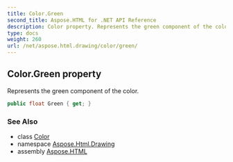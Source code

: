 ```yaml
---
title: Color.Green
second_title: Aspose.HTML for .NET API Reference
description: Color property. Represents the green component of the color
type: docs
weight: 260
url: /net/aspose.html.drawing/color/green/
---
```

## Color.Green property

Represents the green component of the color.

```csharp
public float Green { get; }
```

### See Also

* class [Color](../)
* namespace [Aspose.Html.Drawing](../../../aspose.html.drawing/)
* assembly [Aspose.HTML](../../../)
